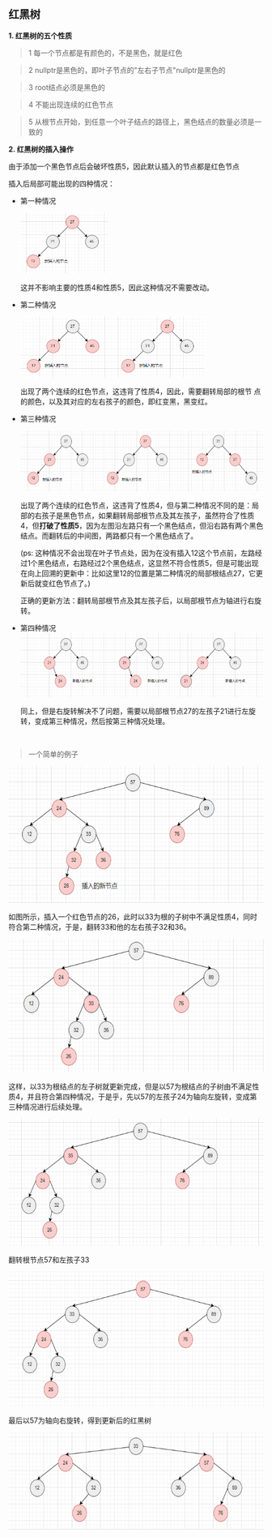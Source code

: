## 红黑树

**1. 红黑树的五个性质**

>1 每一个节点都是有颜色的，不是黑色，就是红色

>2 nullptr是黑色的，即叶子节点的"左右子节点"nullptr是黑色的

>3 root结点必须是黑色的

>4 不能出现连续的红色节点
	
>5 从根节点开始，到任意一个叶子结点的路径上，黑色结点的数量必须是一致的

**2. 红黑树的插入操作**

由于添加一个黑色节点后会破坏性质5，因此默认插入的节点都是红色节点

插入后局部可能出现的四种情况：

- 第一种情况

  <img src='img/1.png' height='120'>

  这并不影响主要的性质4和性质5，因此这种情况不需要改动。

- 第二种情况

  <img src='img/2.png' height='120'>

  出现了两个连续的红色节点，这违背了性质4，因此，需要翻转局部的根节
  点的颜色，以及其对应的左右孩子的颜色，即红变黑，黑变红。

- 第三种情况

  <img src='img/3.png' height='120'>

  出现了两个连续的红色节点，这违背了性质4，但与第二种情况不同的是：局部的右孩子是黑色节点，如果翻转局部根节点及其左孩子，虽然符合了性质4，但**打破了性质5**，因为左图沿左路只有一个黑色结点，但沿右路有两个黑色结点。而翻转后的中间图，两路都只有一个黑色结点了。

  (ps: 这种情况不会出现在叶子节点处，因为在没有插入12这个节点前，左路经过1个黑色结点，右路经过2个黑色结点，这显然不符合性质5，但是可能出现在向上回溯的更新中：比如这里12的位置是第二种情况的局部根结点27，它更新后就变红色节点了。)

  正确的更新方法：翻转局部根节点及其左孩子后，以局部根节点为轴进行右旋转。

- 第四种情况
   <img src='img/4.png' height='127'>

   同上，但是右旋转解决不了问题，需要以局部根节点27的左孩子21进行左旋转，变成第三种情况，然后按第三种情况处理。

<br>

>一个简单的例子

  <img src='img/5.png' height='270'>

  如图所示，插入一个红色节点的26，此时以33为根的子树中不满足性质4，同时符合第二种情况，于是，翻转33和他的左右孩子32和36。

  <img src='img/6.png' height='264'>

  这样，以33为根结点的左子树就更新完成，但是以57为根结点的子树由不满足性质4，并且符合第四种情况，于是乎，先以57的左孩子24为轴向左旋转，变成第三种情况进行后续处理。

  <img src='img/7.png' height='251'>

  翻转根节点57和左孩子33

  <img src='img/8.png' height='266'>

  最后以57为轴向右旋转，得到更新后的红黑树

  <img src='img/9.png' height='192'>
